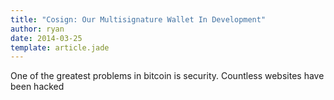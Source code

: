 ```yaml
---
title: "Cosign: Our Multisignature Wallet In Development"
author: ryan
date: 2014-03-25
template: article.jade
---
```


One of the greatest problems in bitcoin is security.
Countless websites have been hacked

